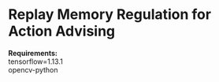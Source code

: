 # Replay Memory Regulation for Action Advising

**Requirements:**  
tensorflow=1.13.1  
opencv-python  
